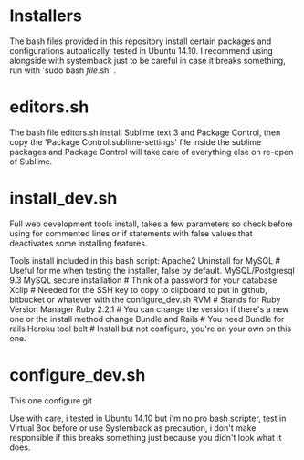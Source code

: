 # Installers

The bash files provided in this repository install certain packages and configurations autoatically, tested in Ubuntu 14.10.
I recommend using alongside with systemback just to be careful in case it breaks something, run with 'sudo bash _file_.sh' .

# editors.sh

The bash file editors.sh install Sublime text 3 and Package Control, then copy the 'Package Control.sublime-settings' file inside the sublime packages and Package Control will take care of everything else on re-open of Sublime.

# install_dev.sh

Full web development tools install, takes a few parameters so check before using for commented lines or if statements with false values that deactivates some installing features.

Tools install included in this bash script:
Apache2
Uninstall for MySQL # Useful for me when testing the installer, false by default.
MySQL/Postgresql 9.3
MySQL secure installation # Think of a password for your database
Xclip # Needed for the SSH key to copy to clipboard to put in github, bitbucket or whatever with the configure_dev.sh
RVM # Stands for Ruby Version Manager
Ruby 2.2.1 # You can change the version if there's a new one or the install method change
Bundle and Rails # You need Bundle for rails
Heroku tool belt # Install but not configure, you're on your own on this one.

# configure_dev.sh

This one configure git

Use with care, i tested in Ubuntu 14.10 but i'm no pro bash scripter, test in Virtual Box before or use Systemback as precaution, i don't make responsible if this breaks something just because you didn't look what it does.
